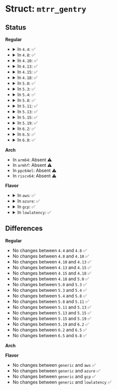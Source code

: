 # Struct: <code>mtrr_gentry</code>

## Status
<b>Regular</b>
<ul>
<li>
<details>
<summary>In <code>4.4</code>: ✅</summary>

```c
struct mtrr_gentry {
    __u64 base;
    __u32 size;
    __u32 regnum;
    __u32 type;
    __u32 _pad;
};
```
</details>
</li>
<li>
<details>
<summary>In <code>4.8</code>: ✅</summary>

```c
struct mtrr_gentry {
    __u64 base;
    __u32 size;
    __u32 regnum;
    __u32 type;
    __u32 _pad;
};
```
</details>
</li>
<li>
<details>
<summary>In <code>4.10</code>: ✅</summary>

```c
struct mtrr_gentry {
    __u64 base;
    __u32 size;
    __u32 regnum;
    __u32 type;
    __u32 _pad;
};
```
</details>
</li>
<li>
<details>
<summary>In <code>4.13</code>: ✅</summary>

```c
struct mtrr_gentry {
    __u64 base;
    __u32 size;
    __u32 regnum;
    __u32 type;
    __u32 _pad;
};
```
</details>
</li>
<li>
<details>
<summary>In <code>4.15</code>: ✅</summary>

```c
struct mtrr_gentry {
    __u64 base;
    __u32 size;
    __u32 regnum;
    __u32 type;
    __u32 _pad;
};
```
</details>
</li>
<li>
<details>
<summary>In <code>4.18</code>: ✅</summary>

```c
struct mtrr_gentry {
    __u64 base;
    __u32 size;
    __u32 regnum;
    __u32 type;
    __u32 _pad;
};
```
</details>
</li>
<li>
<details>
<summary>In <code>5.0</code>: ✅</summary>

```c
struct mtrr_gentry {
    __u64 base;
    __u32 size;
    __u32 regnum;
    __u32 type;
    __u32 _pad;
};
```
</details>
</li>
<li>
<details>
<summary>In <code>5.3</code>: ✅</summary>

```c
struct mtrr_gentry {
    __u64 base;
    __u32 size;
    __u32 regnum;
    __u32 type;
    __u32 _pad;
};
```
</details>
</li>
<li>
<details>
<summary>In <code>5.4</code>: ✅</summary>

```c
struct mtrr_gentry {
    __u64 base;
    __u32 size;
    __u32 regnum;
    __u32 type;
    __u32 _pad;
};
```
</details>
</li>
<li>
<details>
<summary>In <code>5.8</code>: ✅</summary>

```c
struct mtrr_gentry {
    __u64 base;
    __u32 size;
    __u32 regnum;
    __u32 type;
    __u32 _pad;
};
```
</details>
</li>
<li>
<details>
<summary>In <code>5.11</code>: ✅</summary>

```c
struct mtrr_gentry {
    __u64 base;
    __u32 size;
    __u32 regnum;
    __u32 type;
    __u32 _pad;
};
```
</details>
</li>
<li>
<details>
<summary>In <code>5.13</code>: ✅</summary>

```c
struct mtrr_gentry {
    __u64 base;
    __u32 size;
    __u32 regnum;
    __u32 type;
    __u32 _pad;
};
```
</details>
</li>
<li>
<details>
<summary>In <code>5.15</code>: ✅</summary>

```c
struct mtrr_gentry {
    __u64 base;
    __u32 size;
    __u32 regnum;
    __u32 type;
    __u32 _pad;
};
```
</details>
</li>
<li>
<details>
<summary>In <code>5.19</code>: ✅</summary>

```c
struct mtrr_gentry {
    __u64 base;
    __u32 size;
    __u32 regnum;
    __u32 type;
    __u32 _pad;
};
```
</details>
</li>
<li>
<details>
<summary>In <code>6.2</code>: ✅</summary>

```c
struct mtrr_gentry {
    __u64 base;
    __u32 size;
    __u32 regnum;
    __u32 type;
    __u32 _pad;
};
```
</details>
</li>
<li>
<details>
<summary>In <code>6.5</code>: ✅</summary>

```c
struct mtrr_gentry {
    __u64 base;
    __u32 size;
    __u32 regnum;
    __u32 type;
    __u32 _pad;
};
```
</details>
</li>
<li>
<details>
<summary>In <code>6.8</code>: ✅</summary>

```c
struct mtrr_gentry {
    __u64 base;
    __u32 size;
    __u32 regnum;
    __u32 type;
    __u32 _pad;
};
```
</details>
</li>
</ul>
<b>Arch</b>
<ul>
<li>
In <code>arm64</code>: Absent ⚠️
</li>
<li>
In <code>armhf</code>: Absent ⚠️
</li>
<li>
In <code>ppc64el</code>: Absent ⚠️
</li>
<li>
In <code>riscv64</code>: Absent ⚠️
</li>
</ul>
<b>Flavor</b>
<ul>
<li>
<details>
<summary>In <code>aws</code>: ✅</summary>

```c
struct mtrr_gentry {
    __u64 base;
    __u32 size;
    __u32 regnum;
    __u32 type;
    __u32 _pad;
};
```
</details>
</li>
<li>
<details>
<summary>In <code>azure</code>: ✅</summary>

```c
struct mtrr_gentry {
    __u64 base;
    __u32 size;
    __u32 regnum;
    __u32 type;
    __u32 _pad;
};
```
</details>
</li>
<li>
<details>
<summary>In <code>gcp</code>: ✅</summary>

```c
struct mtrr_gentry {
    __u64 base;
    __u32 size;
    __u32 regnum;
    __u32 type;
    __u32 _pad;
};
```
</details>
</li>
<li>
<details>
<summary>In <code>lowlatency</code>: ✅</summary>

```c
struct mtrr_gentry {
    __u64 base;
    __u32 size;
    __u32 regnum;
    __u32 type;
    __u32 _pad;
};
```
</details>
</li>
</ul>

## Differences
<b>Regular</b>
<ul>
<li>
No changes between <code>4.4</code> and <code>4.8</code> ✅
</li>
<li>
No changes between <code>4.8</code> and <code>4.10</code> ✅
</li>
<li>
No changes between <code>4.10</code> and <code>4.13</code> ✅
</li>
<li>
No changes between <code>4.13</code> and <code>4.15</code> ✅
</li>
<li>
No changes between <code>4.15</code> and <code>4.18</code> ✅
</li>
<li>
No changes between <code>4.18</code> and <code>5.0</code> ✅
</li>
<li>
No changes between <code>5.0</code> and <code>5.3</code> ✅
</li>
<li>
No changes between <code>5.3</code> and <code>5.4</code> ✅
</li>
<li>
No changes between <code>5.4</code> and <code>5.8</code> ✅
</li>
<li>
No changes between <code>5.8</code> and <code>5.11</code> ✅
</li>
<li>
No changes between <code>5.11</code> and <code>5.13</code> ✅
</li>
<li>
No changes between <code>5.13</code> and <code>5.15</code> ✅
</li>
<li>
No changes between <code>5.15</code> and <code>5.19</code> ✅
</li>
<li>
No changes between <code>5.19</code> and <code>6.2</code> ✅
</li>
<li>
No changes between <code>6.2</code> and <code>6.5</code> ✅
</li>
<li>
No changes between <code>6.5</code> and <code>6.8</code> ✅
</li>
</ul>
<b>Arch</b>
<ul>
</ul>
<b>Flavor</b>
<ul>
<li>
No changes between <code>generic</code> and <code>aws</code> ✅
</li>
<li>
No changes between <code>generic</code> and <code>azure</code> ✅
</li>
<li>
No changes between <code>generic</code> and <code>gcp</code> ✅
</li>
<li>
No changes between <code>generic</code> and <code>lowlatency</code> ✅
</li>
</ul>

